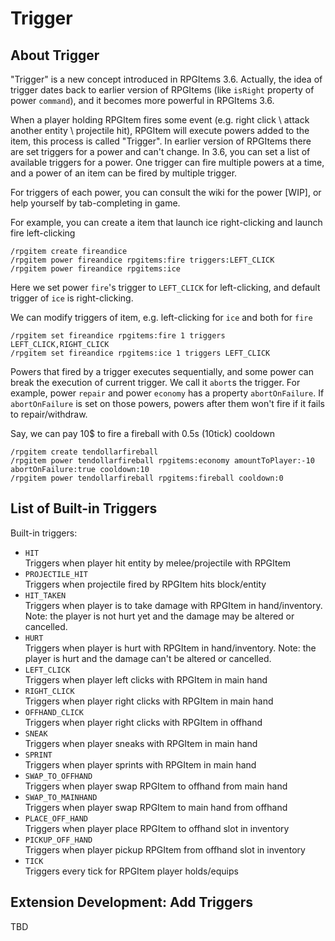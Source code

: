 # Trigger

## About Trigger

"Trigger" is a new concept introduced in RPGItems 3.6. Actually, the idea of trigger dates back to earlier version of RPGItems (like `isRight` property of power `command`), and it becomes more powerful in RPGItems 3.6.

When a player holding RPGItem fires some event (e.g. right click \ attack another entity \ projectile hit), RPGItem will execute powers added to the item, this process is called "Trigger". In earlier version of RPGItems there are set triggers for a power and can't change. In 3.6, you can set a list of available triggers for a power. One trigger can fire multiple powers at a time, and a power of an item can be fired by multiple trigger.

For triggers of each power, you can consult the wiki for the power [WIP], or help yourself by tab-completing in game.

For example, you can create a item that launch ice right-clicking and launch fire left-clicking
 
```
/rpgitem create fireandice
/rpgitem power fireandice rpgitems:fire triggers:LEFT_CLICK
/rpgitem power fireandice rpgitems:ice
```

Here we set power `fire`'s trigger to `LEFT_CLICK` for left-clicking, and default trigger of `ice` is right-clicking.

We can modify triggers of item, e.g. left-clicking for `ice` and both for `fire`

```
/rpgitem set fireandice rpgitems:fire 1 triggers LEFT_CLICK,RIGHT_CLICK
/rpgitem set fireandice rpgitems:ice 1 triggers LEFT_CLICK
```

Powers that fired by a trigger executes sequentially, and some power can break the execution of current trigger. We call it `abort`s the trigger. For example, power `repair` and power `economy` has a property `abortOnFailure`. If `abortOnFailure` is set on those powers, powers after them won't fire if it fails to repair/withdraw.

Say, we can pay 10$ to fire a fireball with 0.5s (10tick) cooldown

```
/rpgitem create tendollarfireball
/rpgitem power tendollarfireball rpgitems:economy amountToPlayer:-10 abortOnFailure:true cooldown:10
/rpgitem power tendollarfireball rpgitems:fireball cooldown:0
```

## List of Built-in Triggers

Built-in triggers:

* `HIT`  
  Triggers when player hit entity by melee/projectile with RPGItem
* `PROJECTILE_HIT`  
  Triggers when projectile fired by RPGItem hits block/entity
* `HIT_TAKEN`  
  Triggers when player is to take damage with RPGItem in hand/inventory. Note: the player is not hurt yet and the damage may be altered or cancelled.
* `HURT`  
  Triggers when player is hurt with RPGItem in hand/inventory. Note: the player is hurt and the damage can't be altered or cancelled.
* `LEFT_CLICK`  
  Triggers when player left clicks with RPGItem in main hand
* `RIGHT_CLICK`  
  Triggers when player right clicks with RPGItem in main hand
* `OFFHAND_CLICK`  
  Triggers when player right clicks with RPGItem in offhand
* `SNEAK`  
  Triggers when player sneaks with RPGItem in main hand
* `SPRINT`  
  Triggers when player sprints with RPGItem in main hand
* `SWAP_TO_OFFHAND`  
  Triggers when player swap RPGItem to offhand from main hand
* `SWAP_TO_MAINHAND`  
  Triggers when player swap RPGItem to main hand from offhand
* `PLACE_OFF_HAND`  
  Triggers when player place RPGItem to offhand slot in inventory
* `PICKUP_OFF_HAND`  
  Triggers when player pickup RPGItem from offhand slot in inventory
* `TICK`  
  Triggers every tick for RPGItem player holds/equips

## Extension Development: Add Triggers

TBD